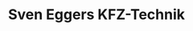 ---
title: "Sven Eggers KFZ-Technik"
url: /schortens/sven-eggers-kfz-technik/
shop: Autowerkstatt
---